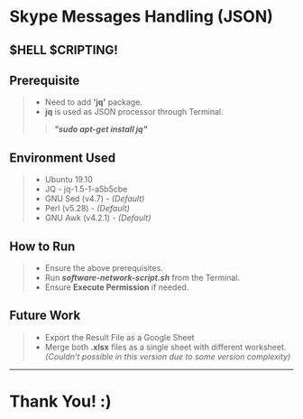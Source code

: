 # Skype Messages Handling (JSON)

## $HELL $CRIPTING! 

Prerequisite
---
> * Need to add **'jq'** package.
> * **jq** is used as JSON processor through Terminal.
>> ***"sudo apt-get install jq"***

Environment Used
---
> * Ubuntu 19.10
> * JQ - jq-1.5-1-a5b5cbe
> * GNU Sed (v4.7) - *(Default)*
> * Perl (v5.28) - *(Default)*
> * GNU Awk (v4.2.1) - *(Default)*

How to Run
---
> * Ensure the above prerequisites. 
> * Run ***software-network-script.sh*** from the Terminal. 
> * Ensure **Execute Permission** if needed.

Future Work
---
> * Export the Result File as a Google Sheet 
> * Merge both **.xlsx** files as a single sheet with different worksheet. *(Couldn't possible in this version due to some version complexity)*
---

# Thank You! :)
